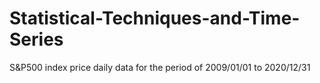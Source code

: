 # Statistical-Techniques-and-Time-Series
S&amp;P500 index price daily data for the period of 2009/01/01 to 2020/12/31
